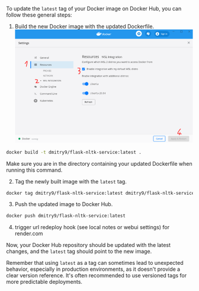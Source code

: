 To update the `latest` tag of your Docker image on Docker Hub, you can follow these general steps:

1. Build the new Docker image with the updated Dockerfile.![trobleshoot docker](wsl-integration.png)

```bash
docker build -t dmitry9/flask-nltk-service:latest .
```

Make sure you are in the directory containing your updated Dockerfile when running this command.

2. Tag the newly built image with the `latest` tag.

```bash
docker tag dmitry9/flask-nltk-service:latest dmitry9/flask-nltk-service:latest
```

3. Push the updated image to Docker Hub.

```bash
docker push dmitry9/flask-nltk-service:latest
```

4. trigger url redeploy hook (see local notes or webui settings) for render.com

Now, your Docker Hub repository should be updated with the latest changes, and the `latest` tag should point to the new image.

Remember that using `latest` as a tag can sometimes lead to unexpected behavior, especially in production environments, as it doesn't provide a clear version reference. It's often recommended to use versioned tags for more predictable deployments.
